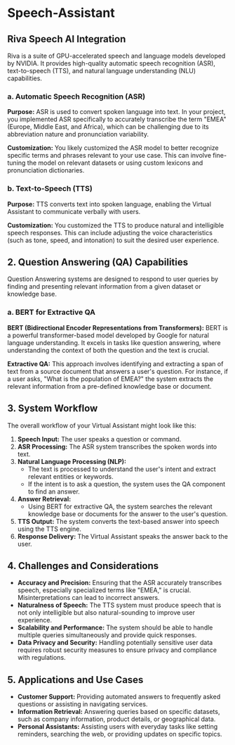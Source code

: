 # Speech-Assistant

## Riva Speech AI Integration

Riva is a suite of GPU-accelerated speech and language models developed by NVIDIA. It provides high-quality automatic speech recognition (ASR), text-to-speech (TTS), and natural language understanding (NLU) capabilities.

### a. Automatic Speech Recognition (ASR)

**Purpose:** ASR is used to convert spoken language into text. In your project, you implemented ASR specifically to accurately transcribe the term "EMEA" (Europe, Middle East, and Africa), which can be challenging due to its abbreviation nature and pronunciation variability.

**Customization:** You likely customized the ASR model to better recognize specific terms and phrases relevant to your use case. This can involve fine-tuning the model on relevant datasets or using custom lexicons and pronunciation dictionaries.

### b. Text-to-Speech (TTS)

**Purpose:** TTS converts text into spoken language, enabling the Virtual Assistant to communicate verbally with users.

**Customization:** You customized the TTS to produce natural and intelligible speech responses. This can include adjusting the voice characteristics (such as tone, speed, and intonation) to suit the desired user experience.

## 2. Question Answering (QA) Capabilities

Question Answering systems are designed to respond to user queries by finding and presenting relevant information from a given dataset or knowledge base.

### a. BERT for Extractive QA

**BERT (Bidirectional Encoder Representations from Transformers):** BERT is a powerful transformer-based model developed by Google for natural language understanding. It excels in tasks like question answering, where understanding the context of both the question and the text is crucial.

**Extractive QA:** This approach involves identifying and extracting a span of text from a source document that answers a user's question. For instance, if a user asks, "What is the population of EMEA?" the system extracts the relevant information from a pre-defined knowledge base or document.

## 3. System Workflow

The overall workflow of your Virtual Assistant might look like this:

1. **Speech Input:** The user speaks a question or command.
2. **ASR Processing:** The ASR system transcribes the spoken words into text.
3. **Natural Language Processing (NLP):**
   - The text is processed to understand the user's intent and extract relevant entities or keywords.
   - If the intent is to ask a question, the system uses the QA component to find an answer.
4. **Answer Retrieval:**
   - Using BERT for extractive QA, the system searches the relevant knowledge base or documents for the answer to the user's question.
5. **TTS Output:** The system converts the text-based answer into speech using the TTS engine.
6. **Response Delivery:** The Virtual Assistant speaks the answer back to the user.

## 4. Challenges and Considerations

- **Accuracy and Precision:** Ensuring that the ASR accurately transcribes speech, especially specialized terms like "EMEA," is crucial. Misinterpretations can lead to incorrect answers.
- **Naturalness of Speech:** The TTS system must produce speech that is not only intelligible but also natural-sounding to improve user experience.
- **Scalability and Performance:** The system should be able to handle multiple queries simultaneously and provide quick responses.
- **Data Privacy and Security:** Handling potentially sensitive user data requires robust security measures to ensure privacy and compliance with regulations.

## 5. Applications and Use Cases

- **Customer Support:** Providing automated answers to frequently asked questions or assisting in navigating services.
- **Information Retrieval:** Answering queries based on specific datasets, such as company information, product details, or geographical data.
- **Personal Assistants:** Assisting users with everyday tasks like setting reminders, searching the web, or providing updates on specific topics.

